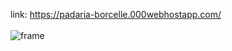 link: https://padaria-borcelle.000webhostapp.com/
<br>  
![frame](https://github.com/MathiasBorges/padaria-borcelle/assets/121523510/86a55e1f-3834-4938-8fcd-44f98325946d)
